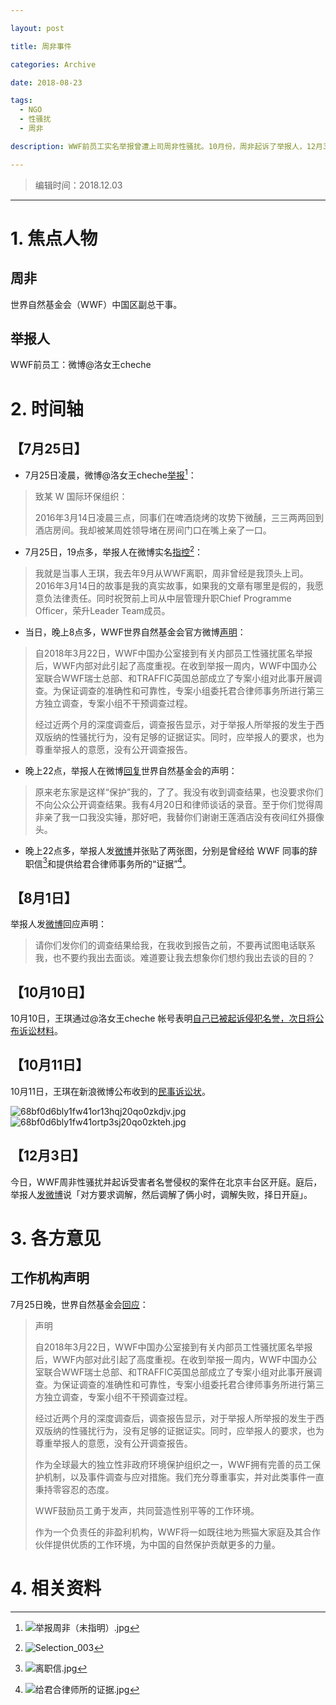```yaml
---

layout: post

title: 周非事件

categories: Archive

date: 2018-08-23

tags:
  - NGO
  - 性骚扰
  - 周非

description: WWF前员工实名举报曾遭上司周非性骚扰。10月份，周非起诉了举报人，12月3日，周非性骚扰并起诉受害者名誉侵权的案件在北京丰台区开庭，周非提出调解，调解失败，择日开庭。

---
```


> 编辑时间：2018.12.03

---

# 1. 焦点人物

## 周非

世界自然基金会（WWF）中国区副总干事。

## 举报人

WWF前员工：微博@洛女王cheche

# 2. 时间轴

## 【7月25日】

- 7月25日凌晨，微博@洛女王cheche[举报](https://weibo.com/1757351275/Grt70vABa?type=comment#_rnd1535036464162)[^1]：

> 致某 W 国际环保组织：
>
> 2016年3月14日凌晨三点，同事们在啤酒烧烤的攻势下微醺，三三两两回到酒店房间。我却被某周姓领导堵在房间门口在嘴上亲了一口。

- 7月25日，19点多，举报人在微博实名[指控](https://weibo.com/1757351275/GrAAXrgdU?type=comment)[^2]：

> 我就是当事人王琪，我去年9月从WWF离职，周非曾经是我顶头上司。2016年3月14日的故事是我的真实故事，如果我的文章有哪里是假的，我愿意负法律责任。同时祝贺前上司从中层管理升职Chief Programme Officer，荣升Leader Team成员。

- 当日，晚上8点多，WWF世界自然基金会官方微博[声明](https://weibo.com/1702771281/GrAMfwoDS?type=comment)：

> 自2018年3月22日，WWF中国办公室接到有关内部员工性骚扰匿名举报后，WWF内部对此引起了高度重视。在收到举报一周内，WWF中国办公室联合WWF瑞士总部、和TRAFFIC英国总部成立了专案小组对此事开展调查。为保证调查的准确性和可靠性，专案小组委托君合律师事务所进行第三方独立调查，专案小组不干预调查过程。
>
> 经过近两个月的深度调查后，调查报告显示，对于举报人所举报的发生于西双版纳的性骚扰行为，没有足够的证据证实。同时，应举报人的要求，也为尊重举报人的意愿，没有公开调查报告。

- 晚上22点，举报人在微博[回复](https://weibo.com/1757351275/GrBvRE1Ew?type=comment)世界自然基金会的声明：

> 原来老东家是这样“保护”我的，了了。我没有收到调查结果，也没要求你们不向公众公开调查结果。我有4月20日和律师谈话的录音。至于你们觉得周非亲了我一口我没实锤，那好吧，我替你们谢谢王莲酒店没有夜间红外摄像头。

- 晚上22点多，举报人发[微博](https://m.weibo.cn/status/4265795083623056)并张贴了两张图，分别是曾经给 WWF 同事的辞职信[^3]和提供给君合律师事务所的“证据”[^4]。

## 【8月1日】

举报人发[微博](https://weibo.com/1757351275/GsClo7BOZ?type=comment)回应声明：

> 请你们发你们的调查结果给我，在我收到报告之前，不要再试图电话联系我，也不要约我出去面谈。难道要让我去想象你们想约我出去谈的目的？

## 【10月10日】

10月10日，王琪通过@洛女王cheche 帐号表明[自己已被起诉侵犯名誉，次日将公布诉讼材料](https://www.weibo.com/1757351275/GDiuaBQ3y?from=page_1005051757351275_profile&wvr=6&mod=weibotime&type=comment)。

## 【10月11日】

10月11日，王琪在新浪微博公布收到的[民事诉讼状](https://weibo.com/1757351275/GDo7a2Ky7?type=comment#_rnd1543846913659)。

![68bf0d6bly1fw41or13hqj20qo0zkdjv.jpg](https://i.loli.net/2018/12/03/5c053c77173fd.jpg)
![68bf0d6bly1fw41ortp3sj20qo0zkteh.jpg](https://i.loli.net/2018/12/03/5c053c792d66a.jpg)

## 【12月3日】

今日，WWF周非性骚扰并起诉受害者名誉侵权的案件在北京丰台区开庭。庭后，举报人[发微博](https://weibo.com/1757351275/H5x5oiVOZ)说「对方要求调解，然后调解了俩小时，调解失败，择日开庭」。


# 3. 各方意见

## 工作机构声明

7月25日晚，世界自然基金会[回应](https://m.weibo.cn/status/4265762317721224)：

> 声明
>
> 自2018年3月22日，WWF中国办公室接到有关内部员工性骚扰匿名举报后，WWF内部对此引起了高度重视。在收到举报一周内，WWF中国办公室联合WWF瑞士总部、和TRAFFIC英国总部成立了专案小组对此事开展调查。为保证调查的准确性和可靠性，专案小组委托君合律师事务所进行第三方独立调查，专案小组不干预调查过程。
>
> 经过近两个月的深度调查后，调查报告显示，对于举报人所举报的发生于西双版纳的性骚扰行为，没有足够的证据证实。同时，应举报人的要求，也为尊重举报人的意愿，没有公开调查报告。
>
> 作为全球最大的独立性非政府环境保护组织之一，WWF拥有完善的员工保护机制，以及事件调查与应对措施。我们充分尊重事实，并对此类事件一直秉持零容忍的态度。
>
> WWF鼓励员工勇于发声，共同营造性别平等的工作环境。
>
> 作为一个负责任的非盈利机构，WWF将一如既往地为熊猫大家庭及其合作伙伴提供优质的工作环境，为中国的自然保护贡献更多的力量。

# 4. 相关资料

[^1]:![举报周非（未指明）.jpg](https://i.loli.net/2018/08/23/5b7ec59215069.jpg)

[^2]:![Selection_003](https://i.loli.net/2018/08/23/5b7ed5e48d958.png)

[^3]:![离职信.jpg](https://i.loli.net/2018/08/23/5b7ebfd36da63.jpg)

[^4]:![给君合律师所的证据.jpg](https://i.loli.net/2018/08/23/5b7ebfd38669e.jpg)
